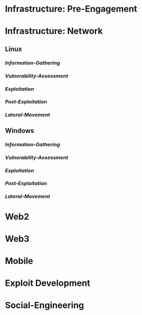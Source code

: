 # Infrastructure: Pre-Engagement
# Infrastructure: Network

## Linux
### *Information-Gathering*
### *Vulnerability-Assessment*
### *Exploitation*
### *Post-Exploitation*
### *Lateral-Movement*

## Windows
### *Information-Gathering*
### *Vulnerability-Assessment*
### *Exploitation*
### *Post-Exploitation*
### *Lateral-Movement*

# Web2

# Web3

# Mobile

# Exploit Development

# Social-Engineering
